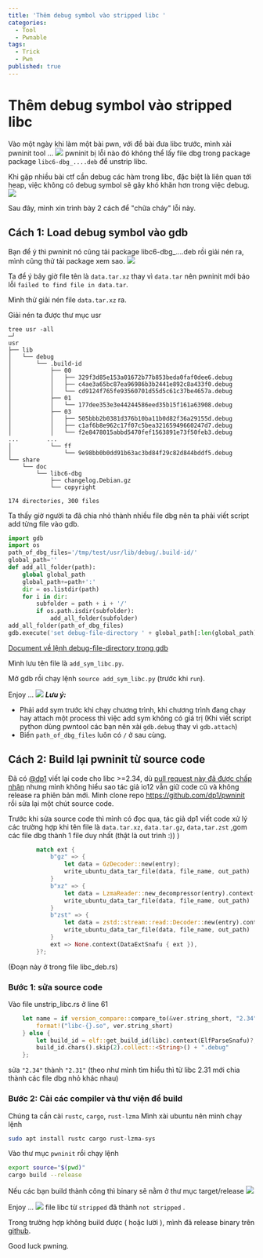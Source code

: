 ```yaml
---
title: 'Thêm debug symbol vào stripped libc '
categories:
  - Tool
  - Pwnable
tags:
  - Trick
  - Pwn
published: true
---
```

# Thêm debug symbol vào stripped libc 
Vào một ngày khi làm một bài pwn, với đề bài đưa libc trước, mình xài pwninit tool ...
![](https://i.imgur.com/wt45zjz.png)
pwninit bị lỗi nào đó không thể lấy file dbg trong package package `libc6-dbg_....deb` để unstrip libc.

Khi gặp nhiều bài ctf cần debug các hàm trong libc, đặc biệt là liên quan tới heap, việc không có debug symbol sẽ gây khó khăn hơn trong việc debug.
![](https://i.imgur.com/RBb0eBi.png)


Sau đây, mình xin trình bày 2 cách để "chữa cháy" lỗi này.
## Cách 1: Load debug symbol vào gdb
Bạn để ý thì pwninit nó cũng tải package libc6-dbg_....deb rồi giải nén ra, mình cũng thử tải package xem sao.
![](https://i.imgur.com/K4WgOXq.png)

Ta để ý bây giờ file tên là `data.tar.xz` thay vì `data.tar` nên pwninit mới báo lỗi `failed to find file in data.tar`.

Mình thử giải nén file `data.tar.xz` ra.

Giải nén ta được thư mục usr
```
tree usr -all                                                                                                                         ─╯
usr
├── lib
│   └── debug
│       └── .build-id
│           ├── 00
│           │   ├── 329f3d85e153a01672b77b853beda0faf0dee6.debug
│           │   ├── c4ae3a65bc87ea96986b3b2441e892c8a433f0.debug
│           │   └── cd9124f765fe93560701d55d5c61c37be4657a.debug
│           ├── 01
│           │   └── 177dee353e3e44244586eed35b15f161a63908.debug
│           ├── 03
│           │   ├── 505bbb2b0381d376b10ba11b0d82f36a29155d.debug
│           │   ├── c1af6b8e962c17f07c5bea32165949660247d7.debug
│           │   └── f2e8478015abbd5470fef1563891e73f50feb3.debug
...        ...
│           └── ff
│               └── 9e98bb0b0dd91b63ac3bd84f29c82d844bddf5.debug
└── share
    └── doc
        └── libc6-dbg
            ├── changelog.Debian.gz
            └── copyright

174 directories, 300 files
```
Ta thấy giờ người ta đã chia nhỏ thành nhiều file dbg nên ta phải viết script add từng file vào gdb.
```python 
import gdb
import os
path_of_dbg_files='/tmp/test/usr/lib/debug/.build-id/'
global_path=''
def add_all_folder(path):
	global global_path
	global_path+=path+':'
	dir = os.listdir(path)
	for i in dir:
		subfolder = path + i + '/'
		if os.path.isdir(subfolder):
			add_all_folder(subfolder)
add_all_folder(path_of_dbg_files)
gdb.execute('set debug-file-directory ' + global_path[:len(global_path)-1])
```
[Document về lệnh debug-file-directory trong gdb](https://sourceware.org/gdb/onlinedocs/gdb/Separate-Debug-Files.html)

Mình lưu tên file là `add_sym_libc.py`.

Mở gdb rồi chạy lệnh `source add_sym_libc.py` (trước khi `run`).

Enjoy ...
![](https://i.imgur.com/Y2MdJq9.png)
***Lưu ý:***
* Phải add sym trước khi chạy chương trình, khi chương trình đang chạy hay attach một process thì việc add sym không có giá trị (Khi viết script python dùng pwntool các bạn nên xài `gdb.debug` thay vì `gdb.attach`)
* Biến `path_of_dbg_files` luôn có `/` ở sau cùng.
## Cách 2: Build lại pwninit từ source code
Đã có [@dp1](https://github.com/dp1/) viết lại code cho libc >=2.34, dù [pull request này đã được chấp nhận](https://github.com/io12/pwninit/pull/282) nhưng mình không hiểu sao tác giả io12 vẫn giữ code cũ và không release ra phiên bản mới.
Mình clone repo https://github.com/dp1/pwninit rồi sửa lại một chút source code.

Trước khi sửa source code thì mình có đọc qua, tác giả dp1 viết code xử lý các trường hợp khi tên file là `data.tar.xz`, `data.tar.gz`, `data,tar.zst` ,gom các file dbg thành 1 file duy nhất (thật là out trình :)) )
```rust
        match ext {
            b"gz" => {
                let data = GzDecoder::new(entry);
                write_ubuntu_data_tar_file(data, file_name, out_path)
            }
            b"xz" => {
                let data = LzmaReader::new_decompressor(entry).context(DataUnzipLzmaSnafu)?;
                write_ubuntu_data_tar_file(data, file_name, out_path)
            }
            b"zst" => {
                let data = zstd::stream::read::Decoder::new(entry).context(DataUnzipZstdSnafu)?;
                write_ubuntu_data_tar_file(data, file_name, out_path)
            }
            ext => None.context(DataExtSnafu { ext }),
        }?;
```
(Đoạn này ở trong file libc_deb.rs)
### Bước 1: sửa source code
Vào file unstrip_libc.rs ở line 61
```rust 
    let name = if version_compare::compare_to(&ver.string_short, "2.34", Cmp::Lt).unwrap() {
        format!("libc-{}.so", ver.string_short)
    } else {
        let build_id = elf::get_build_id(libc).context(ElfParseSnafu)?;
        build_id.chars().skip(2).collect::<String>() + ".debug"
    };
```
sửa `"2.34"` thành `"2.31"` (theo như mình tìm hiểu thì từ libc 2.31 mới chia thành các file dbg nhỏ khác nhau)
### Bước 2: Cài các compiler và thư viện để build
Chúng ta cần cài `rustc`, `cargo`, `rust-lzma`
Mình xài ubuntu nên mình chạy lệnh
```sh 
sudo apt install rustc cargo rust-lzma-sys
```
Vào thư mục ```pwninit``` rồi chạy lệnh
```sh 
export source="$(pwd)"
cargo build --release
```
Nếu các bạn build thành công thì binary sẽ nằm ở thư mục target/release
![](https://i.imgur.com/iq0aQLl.png)

Enjoy ...
![](https://i.imgur.com/lucv8GB.png)
file libc từ `stripped` đã thành `not stripped` .

Trong trường hợp không build được ( hoặc lười ), mình đã release binary trên [github](https://github.com/robbert1978/pwninit/releases/tag/3.2.0.1).

Good luck pwning.
